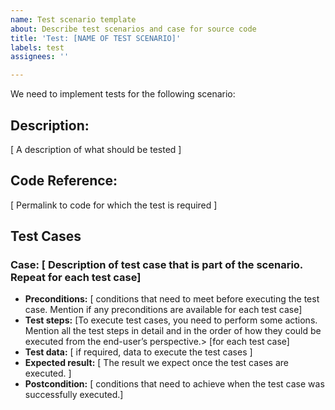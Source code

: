 ```yaml
---
name: Test scenario template
about: Describe test scenarios and case for source code
title: 'Test: [NAME OF TEST SCENARIO]'
labels: test
assignees: ''

---
```


We need to implement tests for the following scenario:

## Description:
[ A description of what should be tested ]
## Code Reference:
[ Permalink to code for which the test is required ]
## Test Cases 
### Case: [ Description of test case that is part of the scenario. Repeat for each test case]
- **Preconditions:** [ conditions that need to meet before executing the test case. Mention if any preconditions are available for each test case]
- **Test steps:** [To execute test cases, you need to perform some actions. Mention all the test steps in detail and in the order of how they could be executed from the end-user’s perspective.> [for each test case]
- **Test data:** [ if required, data to execute the test cases ]
- **Expected result:** [ The result we expect once the test cases are executed. ]
- **Postcondition:** [ conditions that need to achieve when the test case was successfully executed.]
